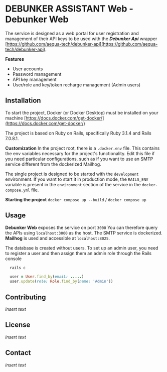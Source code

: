 # DEBUNKER ASSISTANT Web - Debunker Web

The service is designed as a web portal for user registration and management of their API keys to be used with the **_Debunker Api_** wrapper
 [https://github.com/aequa-tech/debunker-api](https://github.com/aequa-tech/debunker-api).

**Features**
- User accounts
- Password management
- API key management
- User/role and key/token recharge management (Admin users)

## Installation
To start the project, Docker (or Docker Desktop) must be installed on your machine [https://docs.docker.com/get-docker/](https://docs.docker.com/get-docker/)

The project is based on Ruby on Rails, specifically Ruby 3.1.4 and Rails 7.0.8.1.

**Customization**
In the project root, there is a `.docker.env` file.
This contains the env variables necessary for the project's functionality.
Edit this file if you need particular configurations, such as if you want to use an SMTP service different from the dockerized Mailhog.

The single project is designed to be started with the `development` environment.
If you want to start it in production mode, the `RAILS_ENV` variable is present in the `environment` section of the service in the `docker-compose.yml` file.

**Starting the project**
`docker compose up --build` / `docker compose up`

## Usage
**Debunker Web** exposes the service on port `3000`
You can therefore query the APIs using `localhost:3000` as the host.
The SMTP service is dockerized. **Mailhog** is used and accessible at `localhost:8025`.

The database is created without users. To set up an admin user, you need to register a user and then assign them an admin role through the Rails console

```bash
  rails c
```

```ruby
  user = User.find_by(email: .....)
  user.update(role: Role.find_by(name: 'Admin'))
```

## Contributing
_insert text_

## License
_insert text_

## Contact
_insert text_
